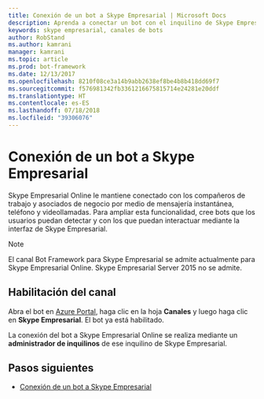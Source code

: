 ```yaml
---
title: Conexión de un bot a Skype Empresarial | Microsoft Docs
description: Aprenda a conectar un bot con el inquilino de Skype Empresarial.
keywords: skype empresarial, canales de bots
author: RobStand
ms.author: kamrani
manager: kamrani
ms.topic: article
ms.prod: bot-framework
ms.date: 12/13/2017
ms.openlocfilehash: 8210f08ce3a14b9abb2638ef8be4b8b418dd69f7
ms.sourcegitcommit: f576981342fb3361216675815714e24281e20ddf
ms.translationtype: HT
ms.contentlocale: es-ES
ms.lasthandoff: 07/18/2018
ms.locfileid: "39306076"
---
```

# <a name="connect-a-bot-to-skype-for-business"></a>Conexión de un bot a Skype Empresarial

Skype Empresarial Online le mantiene conectado con los compañeros de trabajo y asociados de negocio por medio de mensajería instantánea, teléfono y videollamadas. Para ampliar esta funcionalidad, cree bots que los usuarios puedan detectar y con los que puedan interactuar mediante la interfaz de Skype Empresarial.

> [!NOTE]
> El canal Bot Framework para Skype Empresarial se admite actualmente para Skype Empresarial Online. Skype Empresarial Server 2015 no se admite. 

## <a name="enable-the-channel"></a>Habilitación del canal

Abra el bot en [Azure Portal](https://portal.azure.com/), haga clic en la hoja **Canales** y luego haga clic en **Skype Empresarial**. El bot ya está habilitado. 

La conexión del bot a Skype Empresarial Online se realiza mediante un **administrador de inquilinos** de ese inquilino de Skype Empresarial.

## <a name="next-steps"></a>Pasos siguientes
* [Conexión de un bot a Skype Empresarial](https://msdn.microsoft.com/en-us/skype/Skype-For-Business-Bot-Framework/docs/overview)







